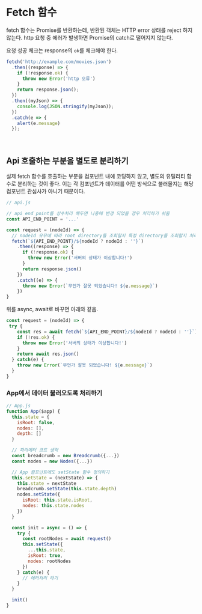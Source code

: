 # Fetch 함수

fetch 함수는 Promise를 반환하는데, 반환된 객체는 HTTP error 상태를 reject 하지 않는다. http 요청 중 에러가 발생하면 Promise의 catch로 떨어지지 않는다.

요청 성공 체크는 response의 `ok`를 체크해야 한다.

```js
fetch('http://example.com/movies.json')
  .then((response) => {
    if (!response.ok) {
      throw new Error('http 오류')
    }
    return response.json();    
  })
  .then((myJson) => {
    console.log(JSON.stringify(myJson));
  })
  .catch(e => {
    alert(e.message) 
  });
```

<br/>

## Api 호출하는 부분을 별도로 분리하기

실제 fetch 함수를 호출하는 부분을 컴포넌트 내에 코딩하지 않고, 별도의 유틸리티 함수로 분리하는 것이 좋다. 이는 각 컴포넌트가 데이터를 어떤 방식으로 불러올지는 해당 컴포넌트 관심사가 아니기 때문이다.

```js
// api.js

// api end point를 상수처리 해두면 나중에 변경 되었을 경우 처리하기 쉬움
const API_END_POINT = '...' 

const request = (nodeId) => {
  // nodeId 유무에 따라 root directory를 조회할지 특정 directory를 조회할지 처리
  fetch(`${API_END_POINT}/${nodeId ? nodeId : ''}`)
    .then((response) => {
      if (!response.ok) {
        throw new Error('서버의 상태가 이상합니다!')
      }
      return response.json()
    })
    .catch((e) => {
      throw new Error(`무언가 잘못 되었습니다! ${e.message}`)
    })
}
```

위를 async, await로 바꾸면 아래와 같음.

```js
const request = (nodeId) => {
 try {
    const res = await fetch(`${API_END_POINT}/${nodeId ? nodeId : ''}`)
    if (!res.ok) {
      throw new Error('서버의 상태가 이상합니다!')
    }
    return await res.json()
  } catch(e) {
    throw new Error(`무언가 잘못 되었습니다! ${e.message}`)
  }
}
```

### App에서 데이터 불러오도록 처리하기

```js
// App.js
function App($app) {
  this.state = {
    isRoot: false,
    nodes: [],
    depth: []
  }

  // 파라메터 코드 생략
  const breadcrumb = new Breadcrumb({...})
  const nodes = new Nodes({...})

  // App 컴포넌트에도 setState 함수 정의하기
  this.setState = (nextState) => {
    this.state = nextState
    breadcrumb.setState(this.state.depth)
    nodes.setState({
      isRoot: this.state.isRoot,
      nodes: this.state.nodes
    })
  }

  const init = async = () => {
    try {
      const rootNodes = await request()
      this.setState({
        ...this.state,
        isRoot: true,
        nodes: rootNodes
      })
    } catch(e) {
      // 에러처리 하기
    }
  }

  init()
}
```

##
